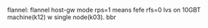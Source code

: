 flannel: flannel host-gw mode 
rps=1 means fefe
rfs=0
lvs on 10GBT machine(k12) w single node(k03).
bbr
